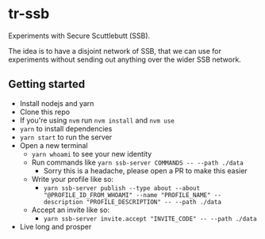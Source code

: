 # tr-ssb

Experiments with Secure Scuttlebutt (SSB).

The idea is to have a disjoint network of SSB, that we can use for experiments without sending out anything over the wider SSB network. 

## Getting started

- Install nodejs and yarn
- Clone this repo
- If you're using `nvm` run `nvm install` and `nvm use`
- `yarn` to install dependencies
- `yarn start` to run the server
- Open a new terminal
  - `yarn whoami` to see your new identity
  - Run commands like `yarn ssb-server COMMANDS -- --path ./data`
    - Sorry this is a headache, please open a PR to make this easier
  - Write your profile like so:
    - `yarn ssb-server publish --type about --about "@PROFILE_ID_FROM_WHOAMI" --name "PROFILE_NAME" --description "PROFILE_DESCRIPTION" -- --path ./data`
  - Accept an invite like so:
    - `yarn ssb-server invite.accept "INVITE_CODE" -- --path ./data`
- Live long and prosper


